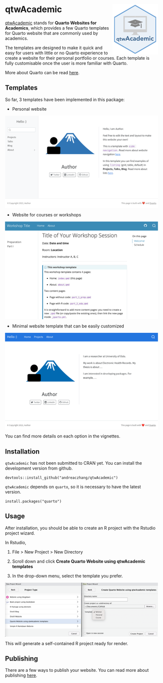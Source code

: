 # qtwAcademic <a href="https://andreaczhang.github.io/qtwAcademic/"><img src="man/figures/logo_qtwAcademic.png" align="right" width="150" /></a>


[qtwAcademic](https://andreaczhang.github.io/qtwAcademic/) stands for **Quarto Websites for Academics**, which
provides a few Quarto templates for Quarto website that are commonly used by academics. 

The templates are designed to make it quick and easy for users with little or no Quarto experience to create a website for their personal portfolio or courses. Each template is fully customisable once the user is more familiar with Quarto. 

More about Quarto can be read [here](https://quarto.org).

## Templates

So far, 3 templates have been implemented in this package:

- Personal website 

<img src="vignettes/img/v_pers_1.png" align="center" width="600" /></a>

- Website for courses or workshops

<img src="vignettes/img/v_course_1.png" align="center" width="600" /></a>

- Minimal website template that can be easily customized

<img src="vignettes/img/v_min_2.png" align="center" width="600" /></a>

You can find more details on each option in the vignettes.



## Installation

`qtwAcademic` has not been submitted to CRAN yet. You can install the development version from github. 

```
devtools::install_github("andreaczhang/qtwAcademic")
```

`qtwAcademic` depends on `quarto`, so it is necessary to have the latest version.

```
install.packages("quarto")
```

## Usage 

After installation, you should be able to create an R project with the Rstudio project wizard.

In Rstudio,

1. File > New Project > New Directory

2. Scroll down and click **Create Quarto Website using qtwAcademic templates**

3. In the drop-down menu, select the template you prefer. 

<img src="man/figures/proj_wizard.png" align="center" width="800" /></a>

This will generate a self-contained R project ready for render.


## Publishing

There are a few ways to publish your website. You can read more about publishing [here](https://quarto.org/docs/publishing/). 


